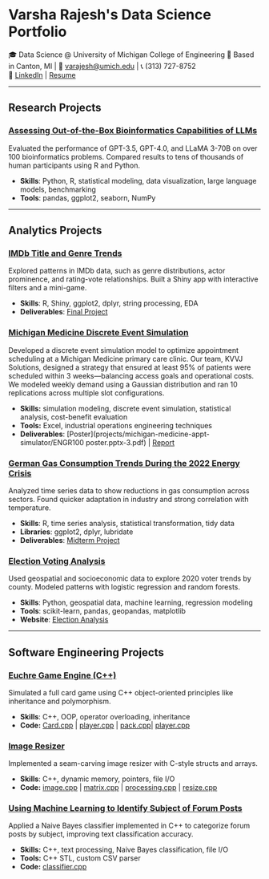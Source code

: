 # Varsha Rajesh's Data Science Portfolio

🎓 Data Science @ University of Michigan College of Engineering
📍 Based in Canton, MI | 📧 varajesh@umich.edu | 📞 (313) 727-8752  
🔗 [LinkedIn](https://www.linkedin.com/in/varsha-rajesh08) |  [Resume](projects/Varsha-Rajesh-Resume_.pdf)

---

## Research Projects

### [Assessing Out-of-the-Box Bioinformatics Capabilities of LLMs](projects/bioinformatics-llms/)
Evaluated the performance of GPT-3.5, GPT-4.0, and LLaMA 3-70B on over 100 bioinformatics problems. Compared results to tens of thousands of human participants using R and Python.

- **Skills**: Python, R, statistical modeling, data visualization, large language models, benchmarking  
- **Tools**: pandas, ggplot2, seaborn, NumPy

---

## Analytics Projects

### [IMDb Title and Genre Trends](projects/imdb-analysis/)
Explored patterns in IMDb data, such as genre distributions, actor prominence, and rating-vote relationships. Built a Shiny app with interactive filters and a mini-game.

- **Skills**: R, Shiny, ggplot2, dplyr, string processing, EDA  
- **Deliverables**: [Final Project](projects/imdb-analysis/imdb.pdf) 

### [Michigan Medicine Discrete Event Simulation](projects/michigan-medicine-appt-simulator)
Developed a discrete event simulation model to optimize appointment scheduling at a Michigan Medicine primary care clinic. Our team, KVVJ Solutions, designed a strategy that ensured at least 95% of patients were scheduled within 3 weeks—balancing access goals and operational costs. We modeled weekly demand using a Gaussian distribution and ran 10 replications across multiple slot configurations.

- **Skills:** simulation modeling, discrete event simulation, statistical analysis, cost-benefit evaluation
- **Tools:** Excel, industrial operations engineering techniques
- **Deliverables**: [Poster](projects/michigan-medicine-appt-simulator/ENGR100 poster.pptx-3.pdf) | [Report](projects/michigan-medicine-appt-simulator/report.pdf)

### [German Gas Consumption Trends During the 2022 Energy Crisis](projects/german-gas/)
Analyzed time series data to show reductions in gas consumption across sectors. Found quicker adaptation in industry and strong correlation with temperature.

- **Skills**: R, time series analysis, statistical transformation, tidy data  
- **Libraries**: ggplot2, dplyr, lubridate
- **Deliverables**: [Midterm Project](projects/german-gas/gas.pdf) 

### [Election Voting Analysis](https://carteradamski.github.io/Election-Voting-Analysis/)
Used geospatial and socioeconomic data to explore 2020 voter trends by county. Modeled patterns with logistic regression and random forests.

- **Skills**: Python, geospatial data, machine learning, regression modeling  
- **Tools**: scikit-learn, pandas, geopandas, matplotlib
- **Website**: [Election Analysis](https://carteradamski.github.io/Election-Voting-Analysis/)

---

## Software Engineering Projects

### [Euchre Game Engine (C++)](projects/euchre/)
Simulated a full card game using C++ object-oriented principles like inheritance and polymorphism.

- **Skills**: C++, OOP, operator overloading, inheritance  
- **Code:** [Card.cpp](projects/euchre/card.cpp) | [player.cpp](projects/euchre/player.cpp) | [pack.cpp](projects/euchre/pack.cpp)| [player.cpp](projects/euchre/player.cpp)

### [Image Resizer](projects/image-resizer/)
Implemented a seam-carving image resizer with C-style structs and arrays.

- **Skills**: C++, dynamic memory, pointers, file I/O  
- **Code:** [image.cpp](projects/image-resizer/image.cpp) | [matrix.cpp](projects/image-resizer/matrix.cpp) | [processing.cpp](projects/image-resizer/processing.cpp) | [resize.cpp](projects/image-resizer/resize.cpp) 

### [Using Machine Learning to Identify Subject of Forum Posts](projects/forum-post-subject/)
Applied a Naive Bayes classifier implemented in C++ to categorize forum posts by subject, improving text classification accuracy.

- **Skills:** C++, text processing, Naive Bayes classification, file I/O  
- **Tools:** C++ STL, custom CSV parser
- **Code:** [classifier.cpp](projects/forum-post-subject/classifier.cpp)

